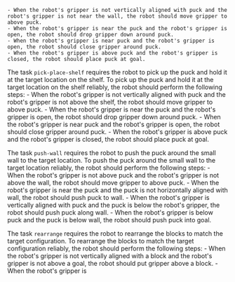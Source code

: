 
    - When the robot's gripper is not vertically aligned with puck and the robot's gripper is not near the wall, the robot should move gripper to above puck.
    - When the robot's gripper is near the puck and the robot's gripper is open, the robot should drop gripper down around puck.
    - When the robot's gripper is near puck and the robot's gripper is open, the robot should close gripper around puck.
    - When the robot's gripper is above puck and the robot's gripper is closed, the robot should place puck at goal.

The task `pick-place-shelf` requires the robot to pick up the puck and hold it at the target location on the shelf.
To pick up the puck and hold it at the target location on the shelf reliably, the robot should perform the following steps:
    - When the robot's gripper is not vertically aligned with puck and the robot's gripper is not above the shelf, the robot should move gripper to above puck.
    - When the robot's gripper is near the puck and the robot's gripper is open, the robot should drop gripper down around puck.
    - When the robot's gripper is near puck and the robot's gripper is open, the robot should close gripper around puck.
    - When the robot's gripper is above puck and the robot's gripper is closed, the robot should place puck at goal.

The task `push-wall` requires the robot to push the puck around the small wall to the target location.
To push the puck around the small wall to the target location reliably, the robot should perform the following steps:
    - When the robot's gripper is not above puck and the robot's gripper is not above the wall, the robot should move gripper to above puck.
    - When the robot's gripper is near the puck and the puck is not horizontally aligned with wall, the robot should push puck to wall.
    - When the robot's gripper is vertically aligned with puck and the puck is below the robot's gripper, the robot should push puck along wall.
    - When the robot's gripper is below puck and the puck is below wall, the robot should push puck into goal.

The task `rearrange` requires the robot to rearrange the blocks to match the target configuration.
To rearrange the blocks to match the target configuration reliably, the robot should perform the following steps:
    - When the robot's gripper is not vertically aligned with a block and the robot's gripper is not above a goal, the robot should put gripper above a block.
    - When the robot's gripper is